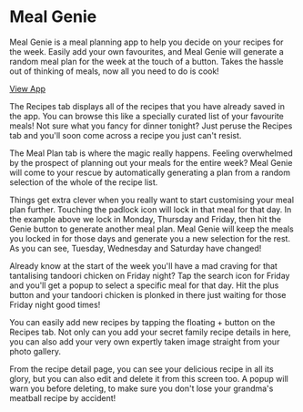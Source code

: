 # Meal Genie

Meal Genie is a meal planning app to help you decide on your recipes for the week. Easily add your own favourites, and Meal Genie will generate a random meal plan for the week at the touch of a button. Takes the hassle out of thinking of meals, now all you need to do is cook!

[View App](https://mealgenie.luketheweb.dev)

The Recipes tab displays all of the recipes that you have already saved in the app. You can browse this like a specially curated list of your favourite meals! Not sure what you fancy for dinner tonight? Just peruse the Recipes tab and you'll soon come across a recipe you just can't resist.

The Meal Plan tab is where the magic really happens. Feeling overwhelmed by the prospect of planning out your meals for the entire week? Meal Genie will come to your rescue by automatically generating a plan from a random selection of the whole of the recipe list.

Things get extra clever when you really want to start customising your meal plan further. Touching the padlock icon will lock in that meal for that day. In the example above we lock in Monday, Thursday and Friday, then hit the Genie button to generate another meal plan. Meal Genie will keep the meals you locked in for those days and generate you a new selection for the rest. As you can see, Tuesday, Wednesday and Saturday have changed!

Already know at the start of the week you'll have a mad craving for that tantalising tandoori chicken on Friday night? Tap the search icon for Friday and you'll get a popup to select a specific meal for that day. Hit the plus button and your tandoori chicken is plonked in there just waiting for those Friday night good times!

You can easily add new recipes by tapping the floating + button on the Recipes tab. Not only can you add your secret family recipe details in here, you can also add your very own expertly taken image straight from your photo gallery.

From the recipe detail page, you can see your delicious recipe in all its glory, but you can also edit and delete it from this screen too. A popup will warn you before deleting, to make sure you don't lose your grandma's meatball recipe by accident!

